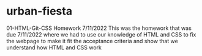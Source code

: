 # urban-fiesta
01-HTML-Git-CSS Homework 7/11/2022
This was the homework that was due 7/11/2022 where we had to use our knowledge of HTML and CSS to fix the webpage to make it fit the acceptance criteria and show that we
understand how HTML and CSS work
